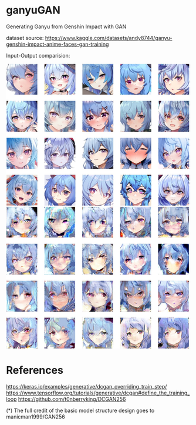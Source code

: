 # ganyuGAN
Generating Ganyu from Genshin Impact with GAN

dataset source: https://www.kaggle.com/datasets/andy8744/ganyu-genshin-impact-anime-faces-gan-training

Input-Output comparision:
<p float="left">
  <img src="/images/ganyu_original.jpg" width="500" />
  <img src="/images/ganyu_generated.jpg" width="500" /> 
</p>



# References
  https://keras.io/examples/generative/dcgan_overriding_train_step/
  https://www.tensorflow.org/tutorials/generative/dcgan#define_the_training_loop
  https://github.com/t0nberryking/DCGAN256
  
  (*) The full credit of the basic model structure design goes to manicman1999/GAN256
